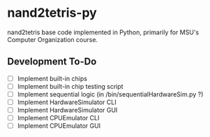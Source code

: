 # nand2tetris-py

nand2tetris base code implemented in Python, primarily for MSU's Computer Organization course.

## Development To-Do

- [ ] Implement built-in chips
- [ ] Implement built-in chip testing script
- [ ] Implement sequential logic (in /bin/sequentialHardwareSim.py ?)
- [ ] Implement HardwareSimulator CLI
- [ ] Implement HardwareSimulator GUI
- [ ] Implement CPUEmulator CLI
- [ ] Implement CPUEmulator GUI
